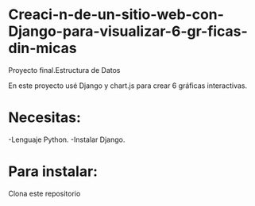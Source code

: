 # Creaci-n-de-un-sitio-web-con-Django-para-visualizar-6-gr-ficas-din-micas
Proyecto final.Estructura de Datos

En este proyecto usé Django y chart.js para crear 6 gráficas interactivas.
# Necesitas:
-Lenguaje Python.
-Instalar Django.

# Para instalar:
Clona este repositorio

